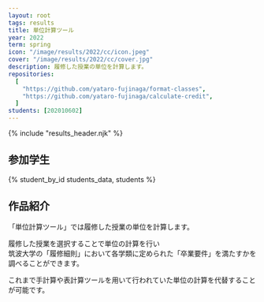 ```yaml
---
layout: root
tags: results
title: 単位計算ツール
year: 2022
term: spring
icon: "/image/results/2022/cc/icon.jpeg"
cover: "/image/results/2022/cc/cover.jpg"
description: 履修した授業の単位を計算します。
repositories:
  [
    "https://github.com/yataro-fujinaga/format-classes",
    "https://github.com/yataro-fujinaga/calculate-credit",
  ]
students: [202010602]
---
```


{% include "results_header.njk" %}

## 参加学生

{% student_by_id students_data, students %}

## 作品紹介

「単位計算ツール」では履修した授業の単位を計算します。

履修した授業を選択することで単位の計算を行い  
筑波大学の「履修細則」において各学類に定められた「卒業要件」を満たすかを調べることができます。

これまで手計算や表計算ツールを用いて行われていた単位の計算を代替することが可能です。
